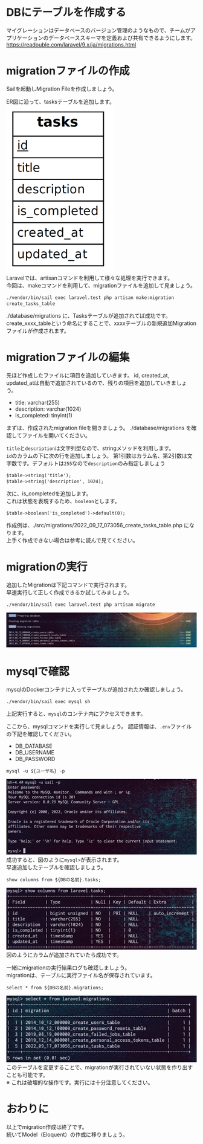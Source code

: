# DBにテーブルを作成する
マイグレーションはデータベースのバージョン管理のようなもので、チームがアプリケーションのデータベーススキーマを定義および共有できるようにします。  
https://readouble.com/laravel/9.x/ja/migrations.html

# migrationファイルの作成
Sailを起動しMigration Fileを作成しましょう。

ER図に沿って、tasksテーブルを追加します。  
![er](./images/er.png)  
Laravelでは、artisanコマンドを利用して様々な処理を実行できます。  
今回は、makeコマンドを利用して、migrationファイルを追加して見ましょう。
```
./vendor/bin/sail exec laravel.test php artisan make:migration create_tasks_table
```

./database/migrations に、Tasksテーブルが追加されてば成功です。  
create_xxxx_tableという命名にすることで、xxxxテーブルの新規追加Migrationファイルが作成されます。

# migrationファイルの編集
先ほど作成したファイルに項目を追加していきます。
id, created_at, updated_atは自動で追加されているので、残りの項目を追加していきましょう。

- title: varchar(255)
- description: varchar(1024)
- is_completed: tinyint(1)

まずは、作成されたmigration fileを開きましょう。
./database/migrations を確認してファイルを開いてください。

`title`と`description`は文字列型なので、stringメソッドを利用します。  
`id`のカラムの下に次の行を追加しましょう。
第1引数はカラム名、第2引数は文字数です。デフォルトは`255`なので`description`のみ指定しましょう  
```
$table->string('title');
$table->string('description', 1024);
```

次に、is_completedを追加します。  
これは状態を表現するため、`boolean`とします。
```
$table->boolean('is_completed')->default(0);
```

作成例は、./src/migrations/2022_09_17_073056_create_tasks_table.php になります。  
上手く作成できない場合は参考に読んで見てください。  


# migrationの実行
追加したMigrationは下記コマンドで実行されます。  
早速実行して正しく作成できるか試してみましょう。  
```
./vendor/bin/sail exec laravel.test php artisan migrate
```
![マイグレーション結果](./images/migration-success.png)

# mysqlで確認
mysqlのDockerコンテナに入ってテーブルが追加されたか確認しましょう。
```
./vendor/bin/sail exec mysql sh
```
上記実行すると、`mysql`のコンテナ内にアクセスできます。  

ここから、mysqlコマンドを実行して見ましょう。
認証情報は、`.env`ファイルの下記を確認してください。
- DB_DATABASE
- DB_USERNAME
- DB_PASSWORD
```
mysql -u ${ユーザ名} -p
```

![mysql 起動](./images/mysql-exec.png)
成功すると、図のように`mysql>`が表示されます。  
早速追加したテーブルを確認しましょう。  

```
show columns from ${DBの名前}.tasks;
```

![tasks確認](./images/migrate-check.png)  
図のようにカラムが追加されていたら成功です。  

一緒にmigrationの実行結果ログも確認しましょう。  
migrationは、テーブルに実行ファイル名が保存されています。  
```
select * from ${DBの名前}.migrations;
```
![migration確認](./images/migration-logs.png)  
このテーブルを変更することで、migrationが実行されていない状態を作り出すことも可能です。  
※ これは破壊的な操作です。実行には十分注意してください。  

# おわりに
以上でmigration作成は終了です。  
続いてModel（Eloquent）の作成に移りましょう。  
